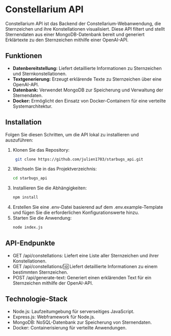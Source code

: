 # Constellarium API

Constellarium API ist das Backend der Constellarium-Webanwendung, die Sternzeichen und ihre Konstellationen visualisiert. Diese API filtert und stellt Sternendaten aus einer MongoDB-Datenbank bereit und generiert Erklärtexte zu den Sternzeichen mithilfe einer OpenAI-API.

## Funktionen

- **Datenbereitstellung:** Liefert detaillierte Informationen zu Sternzeichen und Sternkonstellationen.
- **Textgenerierung:** Erzeugt erklärende Texte zu Sternzeichen über eine OpenAI-API.
- **Datenbank:** Verwendet MongoDB zur Speicherung und Verwaltung der Sternendaten.
- **Docker:** Ermöglicht den Einsatz von Docker-Containern für eine verteilte Systemarchitektur.

## Installation

Folgen Sie diesen Schritten, um die API lokal zu installieren und auszuführen:

1. Klonen Sie das Repository:
   ```bash
    git clone https://github.com/julien1703/starbugs_api.git
2. Wechseln Sie in das Projektverzeichnis:
   ```bash
   cd starbugs_api
3. Installieren Sie die Abhängigkeiten:
   ```bash
   npm install
5. Erstellen Sie eine .env-Datei basierend auf dem .env.example-Template und fügen Sie die erforderlichen Konfigurationswerte hinzu.
6. Starten Sie die Anwendung:
   ```bash
   node index.js

## API-Endpunkte
- GET /api/constellations: Liefert eine Liste aller Sternzeichen und ihrer Konstellationen.
- GET /api/constellations/:id: Liefert detaillierte Informationen zu einem bestimmten Sternzeichen.
- POST /api/generate-text: Generiert einen erklärenden Text für ein Sternzeichen mithilfe der OpenAI-API.

## Technologie-Stack
- Node.js: Laufzeitumgebung für serverseitiges JavaScript.
- Express.js: Webframework für Node.js.
- MongoDB: NoSQL-Datenbank zur Speicherung von Sternendaten.
- Docker: Containerisierung für verteilte Anwendungen.
